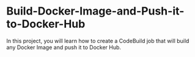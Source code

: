 # Build-Docker-Image-and-Push-it-to-Docker-Hub
In this project, you will learn how to create a CodeBuild job that will build any Docker Image and push it to Docker Hub. 
